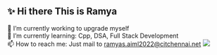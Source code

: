 ## :sparkles: Hi there This is Ramya

🔭 I’m currently working to upgrade myself <br>
🌱 I’m currently learning: Cpp, DSA, Full Stack Development <br>
📫 How to reach me: Just mail to ramyas.aiml2022@citchennai.net
[![](https://visitcount.itsvg.in/api?id=ramya487&label=Profile%20Views&color=12&icon=5&pretty=false)](https://visitcount.itsvg.in)
